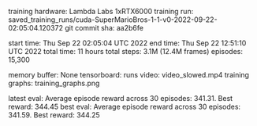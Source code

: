 training hardware: Lambda Labs 1xRTX6000
training run: saved_training_runs/cuda-SuperMarioBros-1-1-v0-2022-09-22-02:05:04.120372
git commit sha: aa2b6fe

start time: Thu Sep 22 02:05:04 UTC 2022
end time:   Thu Sep 22 12:51:10 UTC 2022
total time: 11 hours
total steps: 3.1M (12.4M frames)
episodes: 15,300

memory buffer: None
tensorboard: runs
video: video_slowed.mp4
training graphs: training_graphs.png

latest eval: Average episode reward across 30 episodes: 341.31.  Best reward: 344.45
best eval: Average episode reward across 30 episodes: 341.59.  Best reward: 344.25